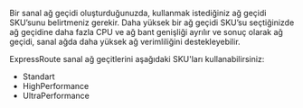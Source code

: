 Bir sanal ağ geçidi oluşturduğunuzda, kullanmak istediğiniz ağ geçidi SKU’sunu belirtmeniz gerekir. Daha yüksek bir ağ geçidi SKU’su seçtiğinizde ağ geçidine daha fazla CPU ve ağ bant genişliği ayrılır ve sonuç olarak ağ geçidi, sanal ağda daha yüksek ağ verimliliğini destekleyebilir. 

ExpressRoute sanal ağ geçitlerini aşağıdaki SKU'ları kullanabilirsiniz: 

* Standart
* HighPerformance
* UltraPerformance

